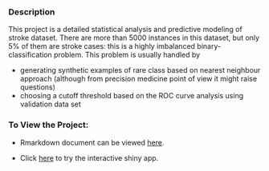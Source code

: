 ### Description
This project is a  detailed statistical analysis and predictive modeling of stroke dataset. 
There are more than 5000 instances in this dataset, but only 5% of them are stroke cases: this is a highly imbalanced binary-classification problem.
This problem is usually handled by
  - generating synthetic examples of rare class based on nearest neighbour approach (although from precision medicine point of view it might raise questions)
  - choosing a cutoff threshold based on the ROC curve analysis using validation data set


### To View the Project:

* Rmarkdown document can be viewed [here](https://kmusayeva.github.io/StrokeClassification/).

* Click [here](https://kmusayeva.shinyapps.io/strokeclassification/) to try the interactive shiny app.




